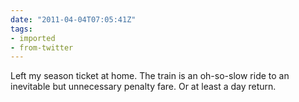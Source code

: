 ```yaml
---
date: "2011-04-04T07:05:41Z"
tags:
- imported
- from-twitter
---
```

Left my season ticket at home. The train is an oh-so-slow ride to an inevitable but unnecessary penalty fare. Or at least a day return.

